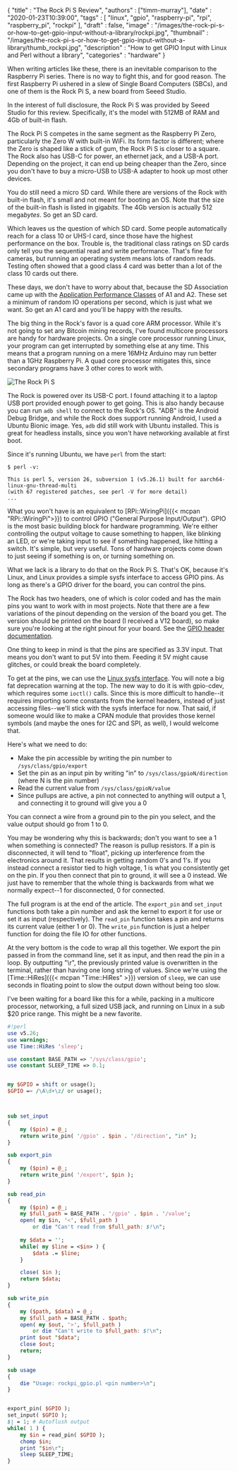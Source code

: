 
  {
    "title"       : "The Rock Pi S Review",
    "authors"     : ["timm-murray"],
    "date"        : "2020-01-23T10:39:00",
    "tags"        : [ "linux", "gpio", "raspberry-pi", "rpi", "raspberry_pi", "rockpi" ],
    "draft"       : false,
    "image"       : "/images/the-rock-pi-s-or-how-to-get-gpio-input-without-a-library/rockpi.jpg",
    "thumbnail" : "/images/the-rock-pi-s-or-how-to-get-gpio-input-without-a-library/thumb_rockpi.jpg",
    "description" : "How to get GPIO Input with Linux and Perl without a library",
    "categories"  : "hardware"
  }

When writing articles like these, there is an inevitable comparison to the 
Raspberry Pi series. There is no way to fight this, 
and for good reason. The first Raspberry Pi ushered in a slew of Single 
Board Computers (SBCs), and one of them is the Rock Pi S, a new board from Seeed 
Studio.

In the interest of full disclosure, the Rock Pi S was provided by Seeed 
Studio for this review. Specifically, it's the model with 512MB of RAM and 
4Gb of built-in flash.

The Rock Pi S competes in the same segment as the Raspberry Pi Zero, particularly the Zero W 
with built-in WiFi. Its form factor is different; where the Zero is 
shaped like a stick of gum, the Rock Pi S is closer to a square. The Rock 
also has USB-C for power, an ethernet jack, and a USB-A port. Depending on the 
project, it can end up being cheaper than the Zero, since you don't have to 
buy a micro-USB to USB-A adapter to hook up most other devices.

You do still need a micro SD card. While there are versions of the Rock with 
built-in flash, it's small and not meant for booting an OS. Note that the size of the built-in flash
is listed in giga*bits*. The 4Gb version is actually 512 mega*bytes*. So get an 
SD card.

Which leaves us the question of which SD card. Some people automatically 
reach for a class 10 or UHS-I card, since those have the highest performance on 
the box. Trouble is, the traditional class ratings on SD cards only tell you 
the sequential read and write performance. That's fine for cameras, but 
running an operating system means lots of random reads. Testing often showed 
that a good class 4 card was better than a lot of the class 10 cards out there.

These days, we don't have to worry about that, because the SD Association 
came up with the [Application Performance Classes](https://www.sdcard.org/developers/overview/application/index.html)
of A1 and A2. These set a minimum of random IO operations per second, which 
is just what we want. So get an A1 card and you'll be happy with the results.

The big thing in the Rock's favor is a quad core ARM processor. While it's not 
going to set any Bitcoin mining records, I've found multicore 
processors are handy for hardware projects. On a single core processor running 
Linux, your program can get interrupted by something else at any time. This 
means that a program running on a mere 16MHz Arduino may run better than a 
1GHz Raspberry Pi. A quad core processor mitigates this, since secondary 
programs have 3 other cores to work with.

![The Rock Pi S](/images/the-rock-pi-s-or-how-to-get-gpio-input-without-a-library/rockpi2.jpg)

The Rock is powered over its USB-C port. I found attaching it to a 
laptop USB port provided enough power to get going. This is also handy because 
you can run `adb shell` to connect to the Rock's OS. "ADB" is the 
Android Debug Bridge, and while the Rock does support running Android, I used 
a Ubuntu Bionic image. Yes, `adb` did still work with Ubuntu installed. This is great for 
headless installs, since you won't have networking available at first boot.

Since it's running Ubuntu, we have `perl` from the start:

```
$ perl -v:

This is perl 5, version 26, subversion 1 (v5.26.1) built for aarch64-linux-gnu-thread-multi
(with 67 registered patches, see perl -V for more detail)
...
```

What you won't have is an equivalent to [RPi::WiringPi]({{< mcpan "RPi::WiringPi">}})
to control GPIO ("General Purpose Input/Output"). GPIO is the most basic 
building block for hardware programming. We're either controlling the output 
voltage to cause something to happen, like blinking an LED, or we're taking 
input to see if something happened, like hitting a switch. It's simple, but 
very useful. Tons of hardware projects come down to just seeing if something 
is on, or turning something on.

What we lack is a library to do that on the Rock Pi S. That's OK, because it's 
Linux, and Linux provides a simple sysfs interface to access GPIO pins. As long 
as there's a GPIO driver for the board, you can control the pins.

The Rock has two headers, one of which is color coded and has the main pins you want to work with in most projects. Note 
that there are a few variations of the pinout depending on the version of 
the board you get. The version should be printed on the board (I received a 
V12 board), so make sure you're looking at the right pinout for your board. 
See the [GPIO header documentation](https://wiki.radxa.com/RockpiS/hardware/rockpiS#gpio).

One thing to keep in mind is that the pins are specified as 3.3V input. That means you don't want to put 5V 
into them. Feeding it 5V might cause glitches, or could break the board 
completely.

To get at the pins, we can use the [Linux sysfs interface](https://www.kernel.org/doc/html/latest/admin-guide/gpio/sysfs.html).
You will note a big fat deprecation warning at the top. The new way to do it 
is with gpio-cdev, which requires some `ioctl()` calls. Since this is 
more difficult to handle--it requires importing some constants from the 
kernel headers, instead of just accessing files--we'll stick with the sysfs 
interface for now. That said, if someone would like to make a CPAN module 
that provides those kernel symbols (and maybe the ones for I2C and SPI, as 
well), I would welcome that.

Here's what we need to do:

* Make the pin accessible by writing the pin number to `/sys/class/gpio/export`
* Set the pin as an input pin by writing "in" to `/sys/class/gpioN/direction` (where N is the pin number)
* Read the current value from `/sys/class/gpioN/value`
* Since pullups are active, a pin not connected to anything will output a 1, and connecting it to ground will give you a 0

You can connect a wire from a ground pin to the pin you select, and the value 
output should go from 1 to 0.

You may be wondering why this is backwards; don't you want to see a 1 when 
something is connected? The reason is pullup resistors. If a pin is 
disconnected, it will tend to "float", picking up interference from the 
electronics around it. That results in getting random 0's and 1's. If you 
instead connect a resistor tied to high voltage, 1 is what you consistently get 
on the pin.
If you then connect that pin to ground, it will see a 0 instead. We 
just have to remember that the whole thing is backwards from what we normally 
expect--1 for disconnected, 0 for connected.

The full program is at the end of the article. The `export_pin` and `set_input` 
functions both take a pin number and ask the kernel to export it for 
use or set it as input (respectively).  The `read_pin` function takes a pin 
and returns its current value (either 1 or 0). The `write_pin` function is 
just a helper function for doing the file IO for other functions. 

At the very bottom is the code to wrap all this together. We export the pin
passed in from the command line, set it as input, and then read the pin in a 
loop. By outputting "\r", the previously printed value is overwritten in the 
terminal, rather than having one long string of values. Since we're using 
the [Time::HiRes]({{< mcpan "Time::HiRes" >}}) version of `sleep`, we can use 
seconds in floating point to slow the output down without being too slow.

I've been waiting for a board like this for a while, packing in a multicore 
processor, networking, a full sized USB jack, and running on Linux in a sub $20 
price range. This might be a new favorite.

```perl
#!perl
use v5.26;
use warnings;
use Time::HiRes 'sleep';

use constant BASE_PATH => '/sys/class/gpio';
use constant SLEEP_TIME => 0.1;


my $GPIO = shift or usage();
$GPIO =~ /\A\d+\z/ or usage();



sub set_input
{
    my ($pin) = @_;
    return write_pin( '/gpio' . $pin . '/direction', "in" );
}

sub export_pin
{
    my ($pin) = @_;
    return write_pin( '/export', $pin );
}

sub read_pin
{
    my ($pin) = @_;
    my $full_path = BASE_PATH . '/gpio' . $pin . '/value';
    open( my $in, '<', $full_path )
        or die "Can't read from $full_path: $!\n";
    
    my $data = '';
    while( my $line = <$in> ) {
        $data .= $line;
    }

    close( $in );
    return $data;
}

sub write_pin
{
    my ($path, $data) = @_;
    my $full_path = BASE_PATH . $path;
    open( my $out, '>', $full_path )
        or die "Can't write to $full_path: $!\n";
    print $out "$data";
    close $out;
    return;
}

sub usage
{
    die "Usage: rockpi_gpio.pl <pin number>\n";
}


export_pin( $GPIO );
set_input( $GPIO );
$| = 1; # Autoflush output
while( 1 ) {
    my $in = read_pin( $GPIO );
    chomp $in;
    print "$in\r";
    sleep SLEEP_TIME;
}
```
